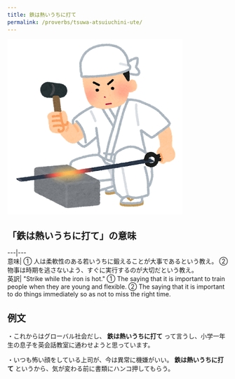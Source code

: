 ```yaml
---
title: 鉄は熱いうちに打て
permalink: /proverbs/tsuwa-atsuiuchini-ute/
---
```


![](/assets/images/proverbs/tetsuwaatsuiuchiniute.png)

## 「鉄は熱いうちに打て」の意味

---|---  
意味| ① 人は柔軟性のある若いうちに鍛えることが大事であるという教え。 ② 物事は時期を逃さないよう、すぐに実行するのが大切だという教え。  
英訳| "Strike while the iron is hot."  ① The saying that it is important to train people when they are young and flexible.  ② The saying that it is important to do things immediately so as not to miss the right time.  
  
## 例文

・これからはグローバル社会だし、 **鉄は熱いうちに打て** って言うし、小学一年生の息子を英会話教室に通わせようと思っています。

・いつも怖い顔をしている上司が、今は異常に機嫌がいい。 **鉄は熱いうちに打て** というから、気が変わる前に書類にハンコ押してもらう。
